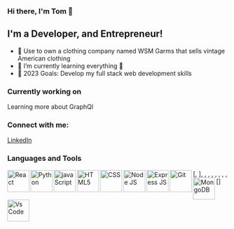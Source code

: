 ### Hi there, I'm Tom 👋

## I'm a Developer, and Entrepreneur!

- 🔭 Use to own a clothing company named WSM Garms that sells vintage American clothing
- 🌱 I’m currently learning everything 🤣
- 🥅 2023 Goals: Develop my full stack web development skills



### Currently working on 

Learning more about GraphQl

### Connect with me:

[LinkedIn][myLinkedIn]



### Languages and Tools

[<img align="left" alt="React" width="50px" src="https://img.icons8.com/color/96/000000/react-native.png" />,
<img align="left" alt="Python" width="50px" src="https://img.icons8.com/color/96/000000/python--v1.png" />],
<img align="left" alt="javaScript" width="50px" src="https://img.icons8.com/color/96/000000/javascript--v1.png" />,
<img align="left" alt="HTML5" width="50px" src="https://img.icons8.com/color/96/000000/html-5--v1.png" />,
<img align="left" alt="CSS" width="50px" src="https://img.icons8.com/color/96/000000/css3.png" />,
<img align="left" alt="Node JS" width="50px" src="https://img.icons8.com/color/96/000000/nodejs.png" />,
<img align="left" alt="Express JS" width="50px" src="https://img.icons8.com/ios/100/000000/js.png" />,
<img align="left" alt="Git" width="50px" src="https://img.icons8.com/color/96/000000/git.png" />,
<img align="left" alt="MongoDB" width="50px" src="https://img.icons8.com/color/96/000000/mongodb.png" />,
[<img align="left" alt="Vs Code" width="50px" src="https://img.icons8.com/color/96/000000/visual-studio-code-2019.png" />] 


[myLinkedIn]: https://www.linkedin.com/in/thomas-wells-8a816a1b3/

